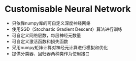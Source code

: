 # Customisable Neural Network

- 只依靠numpy库的可自定义深度神经网络
- 使用SGD（Stochastic Gradient Descent）算法进行训练
- 可自定义网络层数，每层神经元数量
- 可自定义激活函数和损失函数
- 采用numpy矩阵计算对神经元计算进行模拟和优化
- 提供分类器、回归器两种类作为使用接口
